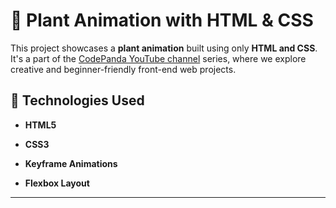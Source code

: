 # 🌱 Plant Animation with HTML & CSS

This project showcases a **plant animation** built using only **HTML and CSS**.
It's a part of the [CodePanda YouTube channel](https://www.youtube.com/@CodePanda) series, where we explore creative and beginner-friendly front-end web projects.

## 🧰 Technologies Used

- **HTML5**
  
- **CSS3**
  
- **Keyframe Animations**
  
- **Flexbox Layout**
---  
